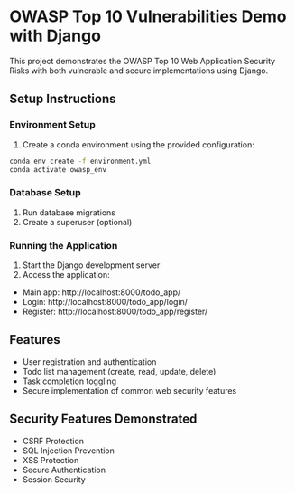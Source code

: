 # OWASP Top 10 Vulnerabilities Demo with Django

This project demonstrates the OWASP Top 10 Web Application Security Risks with both vulnerable and secure implementations using Django.

## Setup Instructions

### Environment Setup

1. Create a conda environment using the provided configuration:
```bash
conda env create -f environment.yml
conda activate owasp_env
```

### Database Setup
1. Run database migrations
2. Create a superuser (optional)

### Running the Application
1. Start the Django development server
2. Access the application:
  - Main app: http://localhost:8000/todo_app/
  - Login: http://localhost:8000/todo_app/login/
  - Register: http://localhost:8000/todo_app/register/

## Features
- User registration and authentication
- Todo list management (create, read, update, delete)
- Task completion toggling
- Secure implementation of common web security features

## Security Features Demonstrated
- CSRF Protection
- SQL Injection Prevention
- XSS Protection
- Secure Authentication
- Session Security